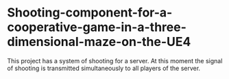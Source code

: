 # Shooting-component-for-a-cooperative-game-in-a-three-dimensional-maze-on-the-UE4
This project has a system of shooting for a server.
At this moment the signal of shooting is transmitted simultaneously to all players of the server.
